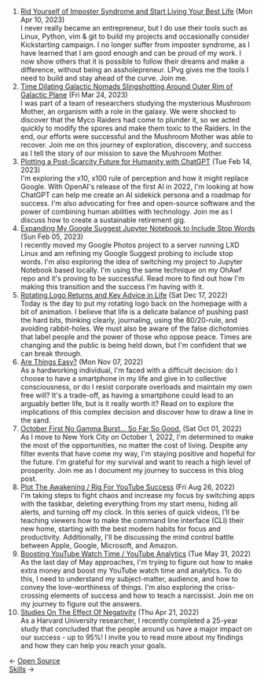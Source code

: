 <ol>
<li><a href="/blog/rid-yourself-of-imposter-syndrome-and-start-living-your-best-life/">Rid Yourself of Imposter Syndrome and Start Living Your Best Life</a> (Mon Apr 10, 2023)
<br/>I never really became an entrepreneur, but I do use their tools such as Linux, Python, vim & git to build my projects and occasionally consider Kickstarting campaign. I no longer suffer from imposter syndrome, as I have learned that I am good enough and can be proud of my work. I now show others that it is possible to follow their dreams and make a difference, without being an assholepreneur. LPvg gives me the tools I need to build and stay ahead of the curve. Join me.</li>
<li><a href="/blog/time-dilating-galactic-nomads-slingshotting-around-outer-rim-of-galactic-plane/">Time Dilating Galactic Nomads Slingshotting Around Outer Rim of Galactic Plane</a> (Fri Mar 24, 2023)
<br/>I was part of a team of researchers studying the mysterious Mushroom Mother, an organism with a role in the galaxy. We were shocked to discover that the Myco Raiders had come to plunder it, so we acted quickly to modify the spores and make them toxic to the Raiders. In the end, our efforts were successful and the Mushroom Mother was able to recover. Join me on this journey of exploration, discovery, and success as I tell the story of our mission to save the Mushroom Mother.</li>
<li><a href="/blog/plotting-a-post-scarcity-future-for-humanity-with-chatgpt/">Plotting a Post-Scarcity Future for Humanity with ChatGPT</a> (Tue Feb 14, 2023)
<br/>I'm exploring the x10, x100 rule of perception and how it might replace Google. With OpenAI's release of the first AI in 2022, I'm looking at how ChatGPT can help me create an AI sidekick persona and a roadmap for success. I'm also advocating for free and open-source software and the power of combining human abilities with technology. Join me as I discuss how to create a sustainable retirement gig.</li>
<li><a href="/blog/expanding-my-google-suggest-jupyter-notebook-to-include-stop-words/">Expanding My Google Suggest Jupyter Notebook to Include Stop Words</a> (Sun Feb 05, 2023)
<br/>I recently moved my Google Photos project to a server running LXD Linux and am refining my Google Suggest probing to include stop words. I'm also exploring the idea of switching my project to Jupyter Notebook based locally. I'm using the same technique on my OhAwf repo and it's proving to be successful. Read more to find out how I'm making this transition and the success I'm having with it.</li>
<li><a href="/blog/rotating-logo-returns-and-key-advice-in-life/">Rotating Logo Returns and Key Advice in Life</a> (Sat Dec 17, 2022)
<br/>Today is the day to put my rotating logo back on the homepage with a bit of animation. I believe that life is a delicate balance of pushing past the hard bits, thinking clearly, journaling, using the 80/20-rule, and avoiding rabbit-holes. We must also be aware of the false dichotomies that label people and the power of those who oppose peace. Times are changing and the public is being held down, but I'm confident that we can break through.</li>
<li><a href="/blog/are-things-easy/">Are Things Easy?</a> (Mon Nov 07, 2022)
<br/>As a hardworking individual, I'm faced with a difficult decision: do I choose to have a smartphone in my life and give in to collective consciousness, or do I resist corporate overloads and maintain my own free will? It's a trade-off, as having a smartphone could lead to an arguably better life, but is it really worth it? Read on to explore the implications of this complex decision and discover how to draw a line in the sand.</li>
<li><a href="/blog/october-first-no-gamma-burst-so-far-so-good/">October First No Gamma Burst... So Far So Good.</a> (Sat Oct 01, 2022)
<br/>As I move to New York City on October 1, 2022, I'm determined to make the most of the opportunities, no matter the cost of living. Despite any filter events that have come my way, I'm staying positive and hopeful for the future. I'm grateful for my survival and want to reach a high level of prosperity. Join me as I document my journey to success in this blog post.</li>
<li><a href="/blog/plot-the-awakening-rig-for-youtube-success/">Plot The Awakening / Rig For YouTube Success</a> (Fri Aug 26, 2022)
<br/>I'm taking steps to fight chaos and increase my focus by switching apps with the taskbar, deleting everything from my start menu, hiding all alerts, and turning off my clock. In this series of quick videos, I'll be teaching viewers how to make the command line interface (CLI) their new home, starting with the best modern habits for focus and productivity. Additionally, I'll be discussing the mind control battle between Apple, Google, Microsoft, and Amazon.</li>
<li><a href="/blog/boosting-youtube-watch-time-youtube-analytics/">Boosting YouTube Watch Time / YouTube Analytics</a> (Tue May 31, 2022)
<br/>As the last day of May approaches, I'm trying to figure out how to make extra money and boost my YouTube watch time and analytics. To do this, I need to understand my subject-matter, audience, and how to convey the love-worthiness of things. I'm also exploring the criss-crossing elements of success and how to teach a narcissist. Join me on my journey to figure out the answers.</li>
<li><a href="/blog/studies-on-the-effect-of-negativity/">Studies On The Effect Of Negativity</a> (Thu Apr 21, 2022)
<br/>As a Harvard University researcher, I recently completed a 25-year study that concluded that the people around us have a major impact on our success - up to 95%! I invite you to read more about my findings and how they can help you reach your goals.</li>
</ol>
<div class="post-nav"><div class="post-nav-prev"><span class="arrow">&larr;&nbsp;</span><a href="/open source/">Open Source</a></div><div class="post-nav-next"><a href="/skill/">Skills</a><span class="arrow">&nbsp;&rarr;</span></div></div>
